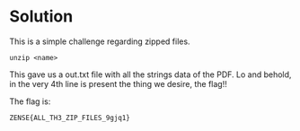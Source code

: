 # Solution

This is a simple challenge regarding zipped files.

```
unzip <name>
```

This gave us a out.txt file with all the strings data of the PDF. Lo and behold, in the very 4th line is present the thing we desire, the flag!!

The flag is:

```
ZENSE{ALL_TH3_ZIP_FILES_9gjq1}
```
